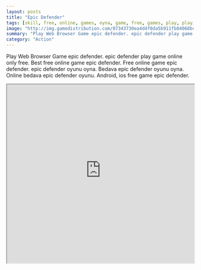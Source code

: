 ```yaml
---
layout: posts
title: "Epic Defender"
tags: [skill, free, online, games, oyna, game, free, games, play, play, games]
image: "http://img.gamedistribution.com/07343730ea4d4f0da5b911fb04068bc5.jpg"
summary: "Play Web Browser Game epic defender. epic defender play game online only free. Best free online game epic defender. Free online game epic defender. epic defender oyunu oyna. Bedava epic defender oyunu oyna. Online bedava epic defender oyunu. Android, ios free game epic defender."
category: "Action"
---
```


Play Web Browser Game epic defender. epic defender play game online only free. Best free online game epic defender. Free online game epic defender. epic defender oyunu oyna. Bedava epic defender oyunu oyna. Online bedava epic defender oyunu. Android, ios free game epic defender.

<iframe width="100%" height="480px;" src="http://flash.gamedistribution.com?game=07343730ea4d4f0da5b911fb04068bc5"></iframe>